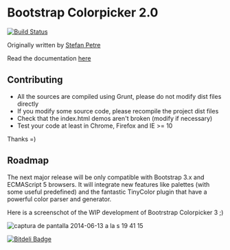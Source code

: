 # Bootstrap Colorpicker 2.0

[![Build Status](https://travis-ci.org/mjolnic/bootstrap-colorpicker.png)](https://travis-ci.org/mjolnic/bootstrap-colorpicker)

Originally written by [Stefan Petre](http://www.eyecon.ro/)

Read the documentation [here](http://mjolnic.github.io/bootstrap-colorpicker/)

## Contributing

* All the sources are compiled using Grunt, please do not modify dist files directly
* If you modify some source code, please recompile the project dist files
* Check that the index.html demos aren't broken (modify if necessary)
* Test your code at least in Chrome, Firefox and IE >= 10

Thanks =)


## Roadmap

The next major release will be only compatible with Bootstrap 3.x and ECMAScript 5 browsers.
It will integrate new features like palettes (with some useful predefined) and the fantastic
TinyColor plugin that have a powerful color parser and generator.

Here is a screenschot of the WIP development of Bootrstrap Colorpicker 3 ;)

![captura de pantalla 2014-06-13 a la s 19 41 15](https://cloud.githubusercontent.com/assets/122741/3273246/01ca6326-f322-11e3-8180-bc8596d82256.png)


[![Bitdeli Badge](https://d2weczhvl823v0.cloudfront.net/mjolnic/bootstrap-colorpicker/trend.png)](https://bitdeli.com/free "Bitdeli Badge")

